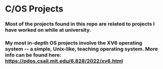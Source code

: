 # C/OS Projects

### Most of the projects found in this repo are related to projects I have worked on while at university. 

### My most in-depth OS projects involve the XV6 operating system -- a simple, Unix-like, teaching operating system. More info can be found here: https://pdos.csail.mit.edu/6.828/2022/xv6.html

